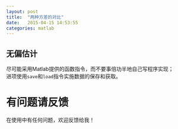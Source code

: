 ```yaml
---
layout: post
title:  "两种方差的对比"
date:   2015-04-15 14:53:55
categories: matlab
---
```





## 无偏估计
尽可能采用Matlab提供的函数指令，而不要事倍功半地自己写程序实现；  
进项使用`save`和`load`指令实施数据的保存和获取。

# 有问题请反馈
在使用中有任何问题，欢迎反馈给我！
